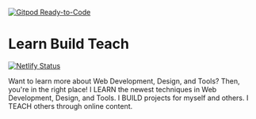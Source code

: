 [![Gitpod Ready-to-Code](https://img.shields.io/badge/Gitpod-Ready--to--Code-blue?logo=gitpod)](https://gitpod.io/#https://github.com/jamesqquick/Learn-Build-Teach-Site) 

# Learn Build Teach

[![Netlify Status](https://api.netlify.com/api/v1/badges/b9a205dd-5ae4-45e5-ae7e-b13aa830b669/deploy-status)](https://app.netlify.com/sites/hardcore-liskov-ec6efe/deploys)

Want to learn more about Web Development, Design, and Tools? Then, you're in the right place! I LEARN the newest techniques in Web Development, Design, and Tools. I BUILD projects for myself and others. I TEACH others through online content.
